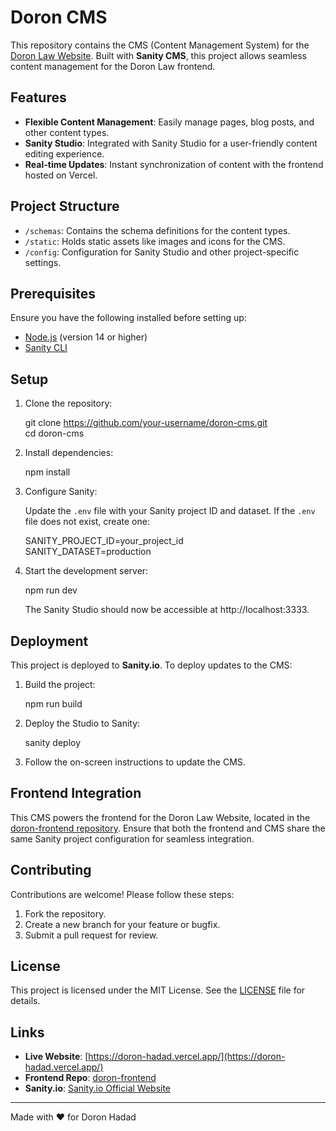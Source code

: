 # Doron CMS

This repository contains the CMS (Content Management System) for the [Doron Law Website](https://doron-hadad.vercel.app/). Built with **Sanity CMS**, this project allows seamless content management for the Doron Law frontend.

## Features

- **Flexible Content Management**: Easily manage pages, blog posts, and other content types.
- **Sanity Studio**: Integrated with Sanity Studio for a user-friendly content editing experience.
- **Real-time Updates**: Instant synchronization of content with the frontend hosted on Vercel.

## Project Structure

- `/schemas`: Contains the schema definitions for the content types.
- `/static`: Holds static assets like images and icons for the CMS.
- `/config`: Configuration for Sanity Studio and other project-specific settings.

## Prerequisites

Ensure you have the following installed before setting up:

- [Node.js](https://nodejs.org/) (version 14 or higher)
- [Sanity CLI](https://www.sanity.io/docs/cli)

## Setup

1. Clone the repository:

   git clone https://github.com/your-username/doron-cms.git  
   cd doron-cms  

2. Install dependencies:

   npm install  

3. Configure Sanity:

   Update the `.env` file with your Sanity project ID and dataset. If the `.env` file does not exist, create one:

   SANITY_PROJECT_ID=your_project_id  
   SANITY_DATASET=production  

4. Start the development server:

   npm run dev  

   The Sanity Studio should now be accessible at http://localhost:3333.

## Deployment

This project is deployed to **Sanity.io**. To deploy updates to the CMS:

1. Build the project:

   npm run build  

2. Deploy the Studio to Sanity:

   sanity deploy  

3. Follow the on-screen instructions to update the CMS.

## Frontend Integration

This CMS powers the frontend for the Doron Law Website, located in the [doron-frontend repository](https://github.com/your-username/doron-frontend). Ensure that both the frontend and CMS share the same Sanity project configuration for seamless integration.

## Contributing

Contributions are welcome! Please follow these steps:

1. Fork the repository.
2. Create a new branch for your feature or bugfix.
3. Submit a pull request for review.

## License

This project is licensed under the MIT License. See the [LICENSE](LICENSE) file for details.

## Links

- **Live Website**: [https://doron-hadad.vercel.app/](https://doron-hadad.vercel.app/)
- **Frontend Repo**: [doron-frontend](https://github.com/your-username/doron-frontend)
- **Sanity.io**: [Sanity.io Official Website](https://www.sanity.io/)

---
Made with ❤️ for Doron Hadad
